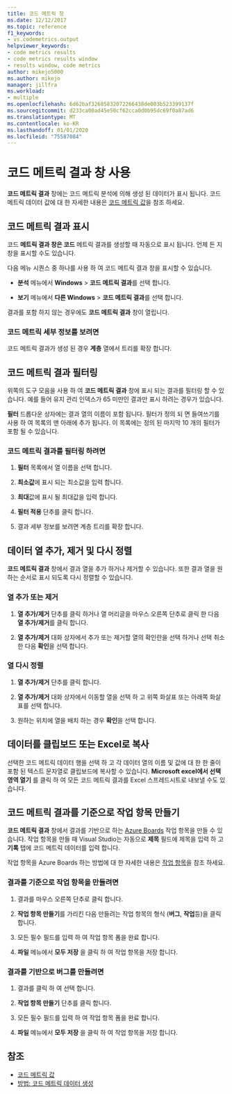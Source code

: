 ```yaml
---
title: 코드 메트릭 창
ms.date: 12/12/2017
ms.topic: reference
f1_keywords:
- vs.codemetrics.output
helpviewer_keywords:
- code metrics results
- code metrics results window
- results window, code metrics
author: mikejo5000
ms.author: mikejo
manager: jillfra
ms.workload:
- multiple
ms.openlocfilehash: 6d62baf32685832072266438de003b523399137f
ms.sourcegitcommit: d233ca00ad45e50cf62cca0d0b95dc69f0a87ad6
ms.translationtype: MT
ms.contentlocale: ko-KR
ms.lasthandoff: 01/01/2020
ms.locfileid: "75587084"
---
```

# <a name="use-the-code-metrics-results-window"></a>코드 메트릭 결과 창 사용

**코드 메트릭 결과** 창에는 코드 메트릭 분석에 의해 생성 된 데이터가 표시 됩니다. 코드 메트릭 데이터 값에 대 한 자세한 내용은 [코드 메트릭 값](../code-quality/code-metrics-values.md)을 참조 하세요.

## <a name="display-code-metrics-results"></a>코드 메트릭 결과 표시

코드 **메트릭 결과 창은 코드** 메트릭 결과를 생성할 때 자동으로 표시 됩니다. 언제 든 지 창을 표시할 수도 있습니다.

다음 메뉴 시퀀스 중 하나를 사용 하 여 코드 메트릭 결과 창을 표시할 수 있습니다.

- **분석** 메뉴에서 **Windows** > **코드 메트릭 결과**를 선택 합니다.

- **보기** 메뉴에서 **다른 Windows** > **코드 메트릭 결과**를 선택 합니다.

결과를 포함 하지 않는 경우에도 **코드 메트릭 결과** 창이 열립니다.

### <a name="to-view-code-metrics-details"></a>코드 메트릭 세부 정보를 보려면

코드 메트릭 결과가 생성 된 경우 **계층** 열에서 트리를 확장 합니다.

## <a name="filter-code-metrics-results"></a>코드 메트릭 결과 필터링

위쪽의 도구 모음을 사용 하 여 **코드 메트릭 결과** 창에 표시 되는 결과를 필터링 할 수 있습니다. 예를 들어 유지 관리 인덱스가 65 미만인 결과만 표시 하려는 경우가 있습니다.

**필터** 드롭다운 상자에는 결과 열의 이름이 포함 됩니다. 필터가 정의 되 면 들여쓰기를 사용 하 여 목록의 맨 아래에 추가 됩니다. 이 목록에는 정의 된 마지막 10 개의 필터가 포함 될 수 있습니다.

### <a name="to-filter-the-code-metrics-results"></a>코드 메트릭 결과를 필터링 하려면

1. **필터** 목록에서 열 이름을 선택 합니다.

2. **최소값**에 표시 되는 최소값을 입력 합니다.

3. **최대**값에 표시 될 최대값을 입력 합니다.

4. **필터 적용** 단추를 클릭 합니다.

5. 결과 세부 정보를 보려면 계층 트리를 확장 합니다.

## <a name="add-remove-and-rearrange-data-columns"></a>데이터 열 추가, 제거 및 다시 정렬

**코드 메트릭 결과** 창에서 결과 열을 추가 하거나 제거할 수 있습니다. 또한 결과 열을 원하는 순서로 표시 되도록 다시 정렬할 수 있습니다.

### <a name="add-or-remove-a-column"></a>열 추가 또는 제거

1. **열 추가/제거** 단추를 클릭 하거나 열 머리글을 마우스 오른쪽 단추로 클릭 한 다음 **열 추가/제거**를 클릭 합니다.

1. **열 추가/제거** 대화 상자에서 추가 또는 제거할 열의 확인란을 선택 하거나 선택 취소 한 다음 **확인**을 선택 합니다.

### <a name="rearrange-columns"></a>열 다시 정렬

1. **열 추가/제거** 단추를 클릭 합니다.

1. **열 추가/제거** 대화 상자에서 이동할 열을 선택 하 고 위쪽 화살표 또는 아래쪽 화살표를 선택 합니다.

1. 원하는 위치에 열을 배치 하는 경우 **확인**을 선택 합니다.

## <a name="copy-data-to-the-clipboard-or-excel"></a>데이터를 클립보드 또는 Excel로 복사

선택한 코드 메트릭 데이터 행을 선택 하 고 각 데이터 열의 이름 및 값에 대 한 한 줄이 포함 된 텍스트 문자열로 클립보드에 복사할 수 있습니다. **Microsoft excel에서 선택 영역 열기** 를 클릭 하 여 모든 코드 메트릭 결과를 Excel 스프레드시트로 내보낼 수도 있습니다.

## <a name="create-a-work-item-based-on-code-metric-results"></a>코드 메트릭 결과를 기준으로 작업 항목 만들기

**코드 메트릭 결과** 창에서 결과를 기반으로 하는 [Azure Boards](/azure/devops/boards/index?view=vsts) 작업 항목을 만들 수 있습니다. 작업 항목을 만들 때 Visual Studio는 자동으로 **제목** 필드에 제목을 입력 하 고 **기록** 탭에 코드 메트릭 데이터를 입력 합니다.

작업 항목을 Azure Boards 하는 방법에 대 한 자세한 내용은 [작업 항목](/azure/devops/boards/work-items/index?view=vsts)을 참조 하세요.

### <a name="to-create-a-work-item-based-on-a-result"></a>결과를 기준으로 작업 항목을 만들려면

1. 결과를 마우스 오른쪽 단추로 클릭 합니다.

2. **작업 항목 만들기**를 가리킨 다음 만들려는 작업 항목의 형식 (**버그**, **작업**등)을 클릭 합니다.

3. 모든 필수 필드를 입력 하 여 작업 항목 폼을 완료 합니다.

4. **파일** 메뉴에서 **모두 저장** 을 클릭 하 여 작업 항목을 저장 합니다.

### <a name="to-create-a-bug-based-on-a-result"></a>결과를 기반으로 버그를 만들려면

1. 결과를 클릭 하 여 선택 합니다.

2. **작업 항목 만들기** 단추를 클릭 합니다.

3. 모든 필수 필드를 입력 하 여 작업 항목 폼을 완료 합니다.

4. **파일** 메뉴에서 **모두 저장** 을 클릭 하 여 작업 항목을 저장 합니다.

## <a name="see-also"></a>참조

- [코드 메트릭 값](../code-quality/code-metrics-values.md)
- [방법: 코드 메트릭 데이터 생성](../code-quality/how-to-generate-code-metrics-data.md)
